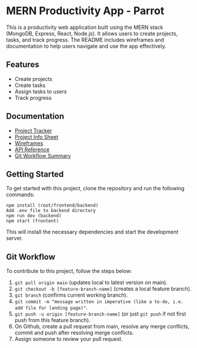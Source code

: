 # MERN Productivity App - Parrot

This is a productivity web application built using the MERN stack (MongoDB, Express, React, Node.js). It allows users to create projects, tasks, and track progress. The README includes wireframes and documentation to help users navigate and use the app effectively.

## Features

- Create projects
- Create tasks
- Assign tasks to users
- Track progress

## Documentation
- [Project Tracker](https://docs.google.com/document/d/1y7YsEo5ywrUcT6iupA0Nfy0FkMEpntL4xumSv0AWYNM/edit)
- [Project Info Sheet](https://docs.google.com/spreadsheets/d/11ZwzgrAEW6-UBbEpLIPpx7V_A7FyBuGG3XOWnFhZifg/edit#gid=0)
- [Wireframes](https://github.com/rodmen07/mern-productivity-app/files/11415581/Just-Do-It---Wireframe-cc-Premium1683331831.pdf)
- [API Reference](https://platform.openai.com/docs/api-reference/introduction)
- [Git Workflow Summary](https://open.appacademy.io/learn/ch---jan-2023-sf-cohort/mern-stack-curriculum/git-workflow)

## Getting Started

To get started with this project, clone the repository and run the following commands:

```
npm install (root/frontend/backend)
Add .env file to backend directory
npm run dev (backend)
npm start (frontent)
```

This will install the necessary dependencies and start the development server.

## Git Workflow

To contribute to this project, follow the steps below:

1. `git pull origin main` (updates local to latest version on main).
2. `git checkout -b [feature-branch-name]` (creates a local feature branch).
3. `git branch` (confirms current working branch).
4. `git commit -m "message written in imperative (like a to-do, i.e. add file for landing page)"`.
5. `git push -u origin [feature-branch-name]` (or just `git push` if not first push from this feature branch).
6. On Github, create a pull request from main, resolve any merge conflicts, commit and push after resolving merge conflicts.
7. Assign someone to review your pull request.
